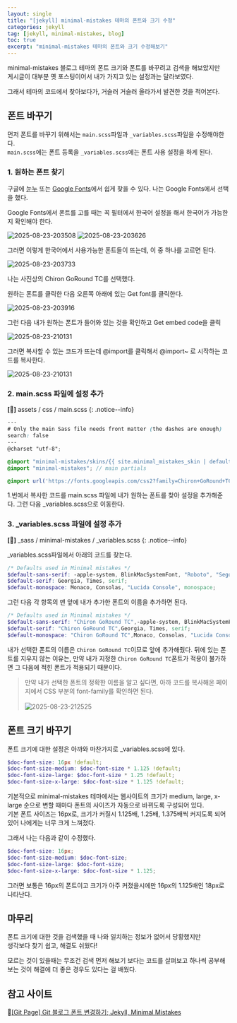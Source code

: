 ```yaml
---
layout: single
title: "[jekyll] minimal-mistakes 테마의 폰트와 크기 수정"
categories: jekyll
tag: [jekyll, minimal-mistakes, blog]
toc: true
excerpt: "minimal-mistakes 테마의 폰트와 크기 수정해보기"
---
```


minimal-mistakes 블로그 테마의 폰트 크기와 폰트를 바꾸려고 검색을 해보았지만<br>
게시글이 대부분 옛 포스팅이어서 내가 가지고 있는 설정과는 달라보였다.

그래서 테마의 코드에서 찾아보다가, 거슬러 거슬러 올라가서 발견한 것을 적어본다.<br>


## 폰트 바꾸기

먼저 폰트를 바꾸기 위해서는 `main.scss`파일과 `_variables.scss`파일을 수정해야한다.<br>
`main.scss`에는 폰트 등록을 `_variables.scss`에는 폰트 사용 설정을 하게 된다.

### 1. 원하는 폰트 찾기
구글에 [눈누](https://noonnu.cc/) 또는 [Google Fonts](https://fonts.google.com/)에서 쉽게 찾을 수 있다.
나는 Google Fonts에서 선택을 했다.

Google Fonts에서 폰트를 고를 때는 꼭 필터에서 한국어 설정을 해서 한국어가 가능한지 확인해야 한다.

![2025-08-23-203508]({{site.url}}/images/2025-08-23-font/2025-08-23-203508.png)
![2025-08-23-203626]({{site.url}}/images/2025-08-23-font/2025-08-23-203626.png)


그러면 이렇게 한국어에서 사용가능한 폰트들이 뜨는데, 이 중 하나를 고르면 된다.

![2025-08-23-203733]({{site.url}}/images/2025-08-23-font/2025-08-23-203733.png)

나는 사진상의 Chiron GoRound TC를 선택했다.

원하는 폰트를 클릭한 다음 오른쪽 아래에 있는 Get font를 클릭한다.

![2025-08-23-203916]({{site.url}}/images/2025-08-23-font/2025-08-23-203916.png)


그런 다음 내가 원하는 폰트가 들어와 있는 것을 확인하고 Get embed code을 클릭

![2025-08-23-210131]({{site.url}}/images/2025-08-23-font/2025-08-23-210131.png)


그러면 복사할 수 있는 코드가 뜨는데 @import를 클릭해서 @import~ 로 시작하는 코드를 복사한다.

![2025-08-23-210131]({{site.url}}/images/2025-08-23-font/2025-08-23-210131.png)


### 2. main.scss 파일에 설정 추가
**[📂]** assets / css / main.scss
{: .notice--info}
~~~scss
---
# Only the main Sass file needs front matter (the dashes are enough)
search: false
---
@charset "utf-8";

@import "minimal-mistakes/skins/{{ site.minimal_mistakes_skin | default: 'default' }}"; // skin
@import "minimal-mistakes"; // main partials

@import url('https://fonts.googleapis.com/css2?family=Chiron+GoRound+TC:wght@200..900&display=swap');
~~~

1.번에서 복사한 코드를 main.scss 파일에 내가 원하는 폰트를 찾아 설정을 추가해준다.
그런 다음 _variables.scss으로 이동한다.

### 3. _variables.scss 파일에 설정 추가
**[📂]** _sass / minimal-mistakes / _variables.scss
{: .notice--info}

_variables.scss파일에서 아래의 코드를 찾는다.

~~~scss
/* Defaults used in Minimal mistakes */
$default-sans-serif: -apple-system, BlinkMacSystemFont, "Roboto", "Segoe UI", "Helvetica Neue", "Lucida Grande", Arial, sans-serif;
$default-serif: Georgia, Times, serif;
$default-monospace: Monaco, Consolas, "Lucida Console", monospace;
~~~

그런 다음 각 항목의 맨 앞에 내가 추가한 폰트의 이름을 추가하면 된다. 
~~~scss
/* Defaults used in Minimal mistakes */
$default-sans-serif: "Chiron GoRound TC",-apple-system, BlinkMacSystemFont, "Roboto", "Segoe UI", "Helvetica Neue", "Lucida Grande", Arial, sans-serif;
$default-serif: "Chiron GoRound TC",Georgia, Times, serif;
$default-monospace: "Chiron GoRound TC",Monaco, Consolas, "Lucida Console", monospace;
~~~
내가 선택한 폰트의 이름은 `Chiron GoRound TC`이므로 앞에 추가해줬다.
뒤에 있는 폰트를 지우지 않는 이유는, 만약 내가 지정한 `Chiron GoRound TC`폰트가 적용이 불가하면 그 다음에 적힌 폰트가 적용되기 때문이다.

> 만약 내가 선택한 폰트의 정확한 이름을 알고 싶다면, 아까 코드를 복사해온 페이지에서 CSS 부분의 font-family를 확인하면 된다.<br><br>
> ![2025-08-23-212525]({{site.url}}/images/2025-08-23-font/2025-08-23-212525.png)



## 폰트 크기 바꾸기

폰트 크기에 대한 설정은 아까와 마찬가지로 _variables.scss에 있다.

~~~scss
$doc-font-size: 16px !default;
$doc-font-size-medium: $doc-font-size * 1.125 !default;
$doc-font-size-large: $doc-font-size * 1.25 !default;
$doc-font-size-x-large: $doc-font-size * 1.125 !default;
~~~

기본적으로 minimal-mistakes 테마에서는 웹사이트의 크기가 medium, large, x-large 순으로 변할 때마다 폰트의 사이즈가 자동으로 바뀌도록 구성되어 있다. <br>
기본 폰트 사이즈는 16px로, 크기가 커질시 1.125배, 1.25배, 1.375배씩 커지도록 되어있어 나에게는 너무 크게 느껴졌다.

그래서 나는 다음과 같이 수정했다.

~~~scss
$doc-font-size: 16px;
$doc-font-size-medium: $doc-font-size;
$doc-font-size-large: $doc-font-size;
$doc-font-size-x-large: $doc-font-size * 1.125;
~~~

그러면 보통은 16px의 폰트이고 크기가 아주 커졌을시에만 16px의 1.125배인 18px로 나타난다.<br>



## 마무리

폰트 크기에 대한 것을 검색했을 때 나와 일치하는 정보가 없어서 당황했지만<br>
생각보다 찾기 쉽고, 해결도 쉬웠다!<br>

모르는 것이 있을때는 무조건 검색 먼저 해보기 보다는 코드를 살펴보고 하나씩 공부해보는 것이 해결에 더 좋은 경우도 있다는 걸 배웠다.


## 참고 사이트
🔗[[Git Page] Git 블로그 폰트 변경하기; Jekyll, Minimal Mistakes](https://searching-fundamental.tistory.com/54#:~:text=%EB%8B%A4%EC%9D%8C%EC%9D%80%20Git%20%EB%B8%94%EB%A1%9C%EA%B7%B8%EC%97%90%20%EC%95%9E%EC%84%9C%20%EC%B0%BE%EC%9D%80%20%ED%8F%B0%ED%8A%B8%EB%A5%BC%20%EC%A0%81%EC%9A%A9%ED%95%B4,%ED%95%98%EB%8A%94%EB%8D%B0%EC%9A%94.%20assets/css/main.scss%20%2C%20_sass/minimal%2Dmistakes/_variables.scss%20%EB%A5%BC%20%EC%B0%BE%EC%95%84%EC%84%9C%20%EC%97%B4%EC%96%B4%EC%A3%BC%EC%84%B8%EC%9A%94.)